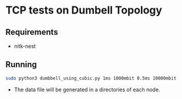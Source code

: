# TCP tests on Dumbell Topology

## Requirements

* nitk-nest

## Running

```bash
sudo python3 dumbbell_using_cubic.py 1ms 1000mbit 0.5ms 10000mbit
```

- The data file will be generated in a directories of each node.

